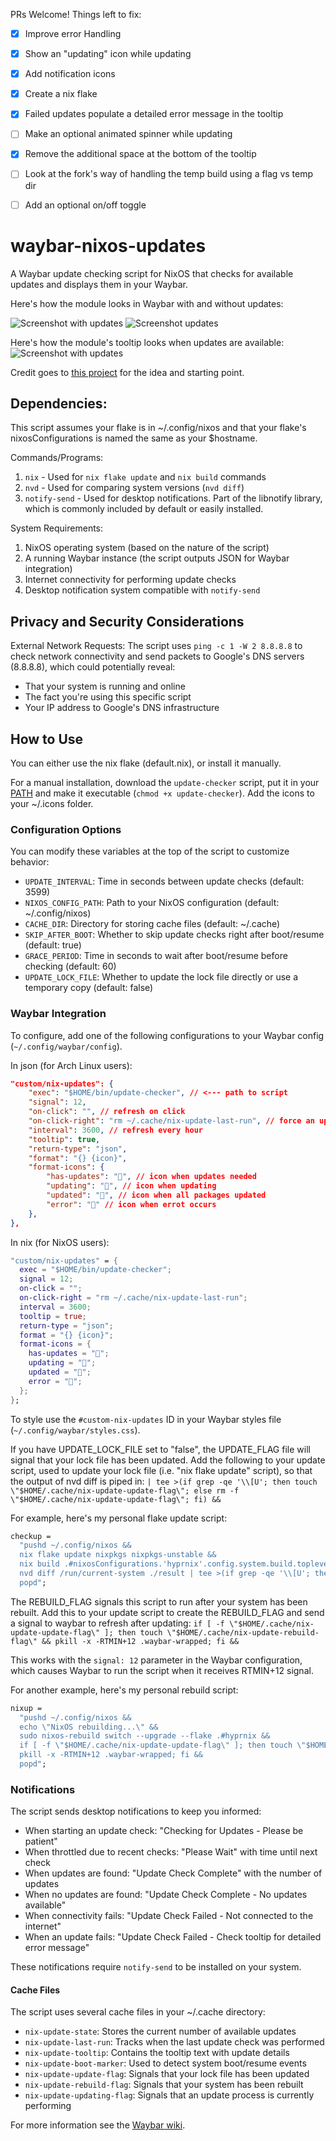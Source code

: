 PRs Welcome! Things left to fix:
- [x] Improve error Handling
- [x] Show an "updating" icon while updating
- [x] Add notification icons
- [x] Create a nix flake
- [x] Failed updates populate a detailed error message in the tooltip
- [ ] Make an optional animated spinner while updating
- [x] Remove the additional space at the bottom of the tooltip
- [ ] Look at the fork's way of handling the temp build using a flag vs temp dir
- [ ] Add an optional on/off toggle


# waybar-nixos-updates
A Waybar update checking script for NixOS that checks for available updates and displays them in your Waybar.

Here's how the module looks in Waybar with and without updates:

![Screenshot with updates](/resources/screenshot-thumbnail-has-updates.png)
![Screenshot updates](/resources/screenshot-thumbnail-updated.png)

Here's how the module's tooltip looks when updates are available:
![Screenshot with updates](/resources/screenshot-has-updates.png)

Credit goes to [this project](https://github.com/J-Carder/waybar-apt-updates) for the idea and starting point.

## Dependencies:
This script assumes your flake is in ~/.config/nixos and that your flake's nixosConfigurations is named the same as your $hostname.

Commands/Programs:
1. `nix` - Used for `nix flake update` and `nix build` commands
2. `nvd` - Used for comparing system versions (`nvd diff`)
3. `notify-send` - Used for desktop notifications. Part of the libnotify library, which is commonly included by default or easily installed.

System Requirements:
1. NixOS operating system (based on the nature of the script)
2. A running Waybar instance (the script outputs JSON for Waybar integration)
3. Internet connectivity for performing update checks
4. Desktop notification system compatible with `notify-send`

## Privacy and Security Considerations
External Network Requests: The script uses `ping -c 1 -W 2 8.8.8.8` to check network connectivity and send packets to Google's DNS servers (8.8.8.8), which could potentially reveal:
- That your system is running and online
- The fact you're using this specific script
- Your IP address to Google's DNS infrastructure

## How to Use
You can either use the nix flake (default.nix), or install it manually.

For a manual installation, download the `update-checker` script, put it in your [PATH](https://unix.stackexchange.com/a/26059) and make it executable (`chmod +x update-checker`). Add the icons to your ~/.icons folder.

### Configuration Options

You can modify these variables at the top of the script to customize behavior:

- `UPDATE_INTERVAL`: Time in seconds between update checks (default: 3599)
- `NIXOS_CONFIG_PATH`: Path to your NixOS configuration (default: ~/.config/nixos)
- `CACHE_DIR`: Directory for storing cache files (default: ~/.cache)
- `SKIP_AFTER_BOOT`: Whether to skip update checks right after boot/resume (default: true)
- `GRACE_PERIOD`: Time in seconds to wait after boot/resume before checking (default: 60)
- `UPDATE_LOCK_FILE`: Whether to update the lock file directly or use a temporary copy (default: false)


### Waybar Integration

To configure, add one of the following configurations to your Waybar config (`~/.config/waybar/config`).

In json (for Arch Linux users):
```json
"custom/nix-updates": {
    "exec": "$HOME/bin/update-checker", // <--- path to script
    "signal": 12,
    "on-click": "", // refresh on click
    "on-click-right": "rm ~/.cache/nix-update-last-run", // force an update
    "interval": 3600, // refresh every hour
    "tooltip": true,
    "return-type": "json",
    "format": "{} {icon}",
    "format-icons": {
        "has-updates": "󰚰", // icon when updates needed
        "updating": "", // icon when updating
        "updated": "", // icon when all packages updated
        "error": "" // icon when errot occurs
    },
},
```

In nix (for NixOS users):
```nix
"custom/nix-updates" = {
  exec = "$HOME/bin/update-checker";
  signal = 12;
  on-click = "";
  on-click-right = "rm ~/.cache/nix-update-last-run";
  interval = 3600;
  tooltip = true;
  return-type = "json";
  format = "{} {icon}";
  format-icons = {
    has-updates = "󰚰";
    updating = "";
    updated = "";
    error = "";
  };
};
```

To style use the `#custom-nix-updates` ID in your Waybar styles file (`~/.config/waybar/styles.css`).


If you have UPDATE_LOCK_FILE set to "false", the UPDATE_FLAG file will signal that your lock file has been updated. Add the following to your update script, used to update your lock file (i.e. "nix flake update" script), so that the output of nvd diff is piped in:
`| tee >(if grep -qe '\\[U'; then touch \"$HOME/.cache/nix-update-update-flag\"; else rm -f \"$HOME/.cache/nix-update-update-flag\"; fi) &&`

For example, here's my personal flake update script:
```nix
checkup =
  "pushd ~/.config/nixos &&
  nix flake update nixpkgs nixpkgs-unstable &&
  nix build .#nixosConfigurations.'hyprnix'.config.system.build.toplevel &&
  nvd diff /run/current-system ./result | tee >(if grep -qe '\\[U'; then touch \"$HOME/.cache/nix-update-update-flag\"; else rm -f \"$HOME/.cache/nix-update-update-flag\"; fi) &&
  popd";
```

The REBUILD_FLAG signals this script to run after your system has been rebuilt. Add this to your update script to create the REBUILD_FLAG and send a signal to waybar to refresh after updating:
`if [ -f \"$HOME/.cache/nix-update-update-flag\" ]; then touch \"$HOME/.cache/nix-update-rebuild-flag\" && pkill -x -RTMIN+12 .waybar-wrapped; fi &&`

This works with the `signal: 12` parameter in the Waybar configuration, which causes Waybar to run the script when it receives RTMIN+12 signal.

For another example, here's my personal rebuild script:
```nix
nixup =
  "pushd ~/.config/nixos &&
  echo \"NixOS rebuilding...\" &&
  sudo nixos-rebuild switch --upgrade --flake .#hyprnix &&
  if [ -f \"$HOME/.cache/nix-update-update-flag\" ]; then touch \"$HOME/.cache/nix-update-rebuild-flag\" &&
  pkill -x -RTMIN+12 .waybar-wrapped; fi &&
  popd";
```

### Notifications
The script sends desktop notifications to keep you informed:
- When starting an update check: "Checking for Updates - Please be patient"
- When throttled due to recent checks: "Please Wait" with time until next check
- When updates are found: "Update Check Complete" with the number of updates
- When no updates are found: "Update Check Complete - No updates available"
- When connectivity fails: "Update Check Failed - Not connected to the internet"
- When an update fails: "Update Check Failed - Check tooltip for detailed error message"

These notifications require `notify-send` to be installed on your system.

#### Cache Files
The script uses several cache files in your ~/.cache directory:
- `nix-update-state`: Stores the current number of available updates
- `nix-update-last-run`: Tracks when the last update check was performed
- `nix-update-tooltip`: Contains the tooltip text with update details
- `nix-update-boot-marker`: Used to detect system boot/resume events
- `nix-update-update-flag`: Signals that your lock file has been updated
- `nix-update-rebuild-flag`: Signals that your system has been rebuilt
- `nix-update-updating-flag`: Signals that an update process is currently performing

For more information see the [Waybar wiki](https://github.com/Alexays/Waybar/wiki).

